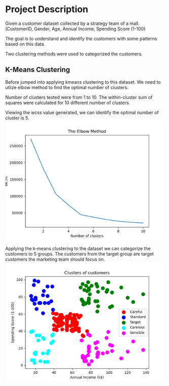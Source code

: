 # Project Description

Given a customer dataset collected by a strategy team of a mall. (CustomerID, Gender, Age, Annual Income, Spending Score (1-100)

The goal is to understand and identify the customers with some patterns based on this data. 

Two clustering methods were used to categorized the customers.

## K-Means Clustering
Before jumped into applying kmeans clustering to this dataset. We need to utlize elbow method to find the optimal number of clusters. 

Number of clusters tested were from 1 to 10. The within-cluster sum of squares were calculated for 10 different number of clusters.

Viewing the wcss value generated, we can identify the optimal number of cluster is 5.
![](images/wcss.PNG)

Applying the k-means clustering to the dataset we can categorize the customers to 5 groups. The customers from the target group are target customers the marketing team should focus on.
![](images/k-means.png)
